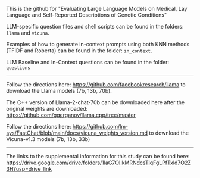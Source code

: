 
This is the github for "Evaluating Large Language Models on Medical, Lay Language and Self-Reported Descriptions of Genetic Conditions"

LLM-specific question files and shell scripts can be found in the folders: `llama` and `vicuna`. 

Examples of how to generate in-context prompts using both KNN methods (TFIDF and Roberta) can be found in the folder: `in_context`. 

LLM Baseline and In-Context questions can be found in the folder: `questions`

-----------------------------------------------------------------------------------------------------

Follow the directions here: https://github.com/facebookresearch/llama to download the Llama models (7b, 13b, 70b).

The C++ version of Llama-2-chat-70b can be downloaded here after the original weights are downloaded: https://github.com/ggerganov/llama.cpp/tree/master


Follow the directions here: https://github.com/lm-sys/FastChat/blob/main/docs/vicuna_weights_version.md to download the Vicuna-v1.3 models (7b, 13b, 33b)

-----------------------------------------------------------------------------------------------------

The links to the supplemental information for this study can be found here: https://drive.google.com/drive/folders/1laG7OIIkMRNdcsTlqFgLPfTxld7O2Z3H?usp=drive_link
